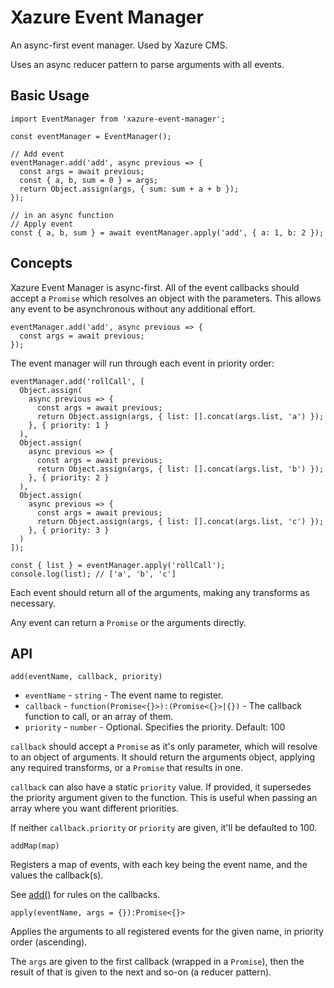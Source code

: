 # Xazure Event Manager

An async-first event manager. Used by Xazure CMS.

Uses an async reducer pattern to parse arguments with all events.

## Basic Usage

    import EventManager from 'xazure-event-manager';
    
    const eventManager = EventManager();
    
    // Add event
    eventManager.add('add', async previous => {
      const args = await previous;
      const { a, b, sum = 0 } = args;
      return Object.assign(args, { sum: sum + a + b });
    });
    
    // in an async function
    // Apply event
    const { a, b, sum } = await eventManager.apply('add', { a: 1, b: 2 });
    
## Concepts

Xazure Event Manager is async-first. All of the event callbacks should accept a
`Promise` which resolves an object with the parameters. This allows any event
to be asynchronous without any additional effort.

    eventManager.add('add', async previous => {
      const args = await previous;
    }); 
    
The event manager will run through each event in priority order:

    eventManager.add('rollCall', [
      Object.assign(
        async previous => {
          const args = await previous;
          return Object.assign(args, { list: [].concat(args.list, 'a') });
        }, { priority: 1 }
      ),
      Object.assign(
        async previous => {
          const args = await previous;
          return Object.assign(args, { list: [].concat(args.list, 'b') });
        }, { priority: 2 }
      ),
      Object.assign(
        async previous => {
          const args = await previous;
          return Object.assign(args, { list: [].concat(args.list, 'c') });
        }, { priority: 3 }
      )
    ]);
    
    const { list } = eventManager.apply('rollCall');
    console.log(list); // ['a', 'b', 'c']
   
Each event should return all of the arguments, making any transforms as necessary.

Any event can return a `Promise` or the arguments directly.

## API

    add(eventName, callback, priority)
    
  - `eventName` - `string` - The event name to register.
  - `callback` - `function(Promise<{}>):(Promise<{}>|{})` - The callback function to call, or an array of them.
  - `priority` - `number` - Optional. Specifies the priority. Default: 100 
    
`callback` should accept a `Promise` as it's only parameter, which will resolve to an object of arguments. 
It should return the arguments object, applying any required transforms, or a `Promise` that results in one.

`callback` can also have a static `priority` value. If provided, it supersedes the priority argument given to
the function. This is useful when passing an array where you want different priorities.

If neither `callback.priority` or `priority` are given, it'll be defaulted to 100.
    
    addMap(map)
    
Registers a map of events, with each key being the event name, and the values the callback(s).

See [add()](#api) for rules on the callbacks.

    apply(eventName, args = {}):Promise<{}>
    
Applies the arguments to all registered events for the given name, in priority order (ascending).

The `args` are given to the first callback (wrapped in a `Promise`), then the result of that is given
to the next and so-on (a reducer pattern).